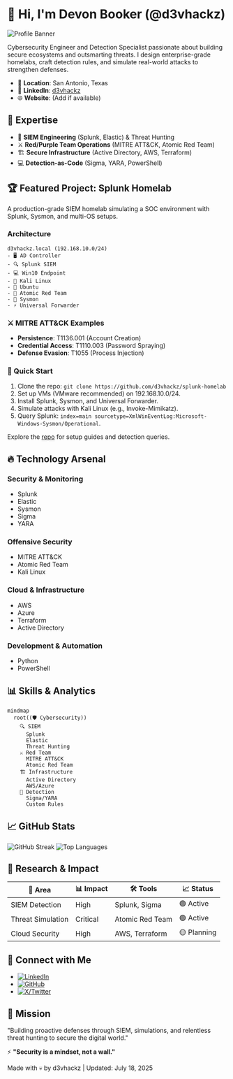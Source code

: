 # 👋 Hi, I'm Devon Booker (@d3vhackz)

![Profile Banner](https://via.placeholder.com/1280x200?text=Elite+Security+Operations+Center) <!-- You can replace this with a custom banner image -->

Cybersecurity Engineer and Detection Specialist passionate about building secure ecosystems and outsmarting threats. I design enterprise-grade homelabs, craft detection rules, and simulate real-world attacks to strengthen defenses.

- 📍 **Location**: San Antonio, Texas
- 🔗 **LinkedIn**: [d3vhackz](https://www.linkedin.com/in/d3vhackz)
- 🌐 **Website**: (Add if available)

## 🎯 Expertise
- 🔬 **SIEM Engineering** (Splunk, Elastic) & Threat Hunting
- ⚔️ **Red/Purple Team Operations** (MITRE ATT&CK, Atomic Red Team)
- 🏗️ **Secure Infrastructure** (Active Directory, AWS, Terraform)
- 💻 **Detection-as-Code** (Sigma, YARA, PowerShell)

## 🏆 Featured Project: Splunk Homelab
A production-grade SIEM homelab simulating a SOC environment with Splunk, Sysmon, and multi-OS setups.

### Architecture
```
d3vhackz.local (192.168.10.0/24)
- 🖥️ AD Controller
- 🔍 Splunk SIEM
- 💻 Win10 Endpoint
- 🐧 Kali Linux
- 🔧 Ubuntu
- 🎯 Atomic Red Team
- 🚨 Sysmon
- ⚡ Universal Forwarder
```

### ⚔️ MITRE ATT&CK Examples
- **Persistence**: T1136.001 (Account Creation)
- **Credential Access**: T1110.003 (Password Spraying)
- **Defense Evasion**: T1055 (Process Injection)

### 🚀 Quick Start
1. Clone the repo: `git clone https://github.com/d3vhackz/splunk-homelab`
2. Set up VMs (VMware recommended) on 192.168.10.0/24.
3. Install Splunk, Sysmon, and Universal Forwarder.
4. Simulate attacks with Kali Linux (e.g., Invoke-Mimikatz).
5. Query Splunk: `index=main sourcetype=XmlWinEventLog:Microsoft-Windows-Sysmon/Operational`.

Explore the [repo](https://github.com/d3vhackz/splunk-homelab) for setup guides and detection queries.

## 🔥 Technology Arsenal
### Security & Monitoring
- Splunk
- Elastic
- Sysmon
- Sigma
- YARA

### Offensive Security
- MITRE ATT&CK
- Atomic Red Team
- Kali Linux

### Cloud & Infrastructure
- AWS
- Azure
- Terraform
- Active Directory

### Development & Automation
- Python
- PowerShell

## 📊 Skills & Analytics
```mermaid
mindmap
  root((🛡️ Cybersecurity))
    🔍 SIEM
      Splunk
      Elastic
      Threat Hunting
    ⚔️ Red Team
      MITRE ATT&CK
      Atomic Red Team
    🏗️ Infrastructure
      Active Directory
      AWS/Azure
    🔬 Detection
      Sigma/YARA
      Custom Rules
```

## 📈 GitHub Stats
![GitHub Streak](https://github-readme-streak-stats.herokuapp.com?user=d3vhackz&theme=dark&hide_border=true)
![Top Languages](https://github-readme-stats.vercel.app/api/top-langs/?username=d3vhackz&layout=compact&theme=dark)

## 🌟 Research & Impact
| 🔬 Area          | 📊 Impact | 🛠️ Tools              | 📈 Status |
|------------------|-----------|-----------------------|----------|
| SIEM Detection   | High     | Splunk, Sigma        | 🟢 Active |
| Threat Simulation| Critical | Atomic Red Team      | 🟢 Active |
| Cloud Security   | High     | AWS, Terraform       | 🟡 Planning |

## 🔗 Connect with Me
- [![LinkedIn](https://img.shields.io/badge/LinkedIn-0077B5?style=for-the-badge&logo=linkedin&logoColor=white)](https://www.linkedin.com/in/d3vhackz)
- [![GitHub](https://img.shields.io/badge/GitHub-100000?style=for-the-badge&logo=github&logoColor=white)](https://github.com/d3vhackz)
- [![X/Twitter](https://img.shields.io/badge/X-000000?style=for-the-badge&logo=x&logoColor=white)](https://x.com/yourusername) <!-- Add if available -->

## 🎯 Mission
"Building proactive defenses through SIEM, simulations, and relentless threat hunting to secure the digital world."

⚡ **"Security is a mindset, not a wall."**

Made with 💀 by d3vhackz | Updated: July 18, 2025

